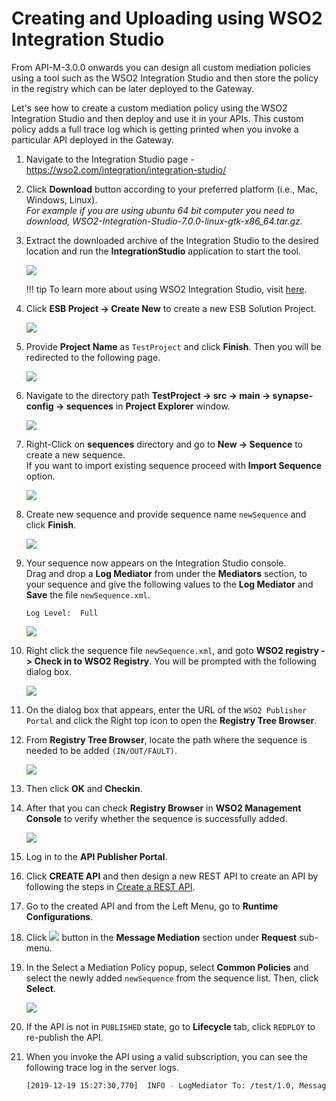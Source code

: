 # Creating and Uploading using WSO2 Integration Studio

From API-M-3.0.0 onwards you can design all custom mediation policies using a tool such as the WSO2 Integration Studio and then store the policy in the registry which can be later deployed to the Gateway.

Let's see how to create a custom mediation policy using the WSO2 Integration Studio and then deploy and use it in your APIs.
This custom policy adds a full trace log which is getting printed when you invoke a particular API deployed in the Gateway.

1.  Navigate to the Integration Studio page - <https://wso2.com/integration/integration-studio/>
2.  Click **Download** button according to your preferred platform (i.e., Mac, Windows, Linux).  
*For example if you are using ubuntu 64 bit computer you need to download, WSO2-Integration-Studio-7.0.0-linux-gtk-x86_64.tar.gz.*
3.  Extract the downloaded archive of the Integration Studio to the desired location and run the **IntegrationStudio** application to start the tool.

    [![]({{base_path}}/assets/img/learn/api-gateway/message-mediation/integration-studio.png)]({{base_path}}/assets/img/learn/api-gateway/message-mediation/integration-studio.png)


    !!! tip
        To learn more about using WSO2 Integration Studio, visit [here](https://ei.docs.wso2.com/en/latest/micro-integrator/develop/WSO2-Integration-Studio/).

4.  Click **ESB Project -> Create New** to create a new ESB Solution Project.
  
    [![]({{base_path}}/assets/img/learn/api-gateway/message-mediation/esb-solution-project.png)]({{base_path}}/assets/img/learn/api-gateway/message-mediation/esb-solution-project.png)

5.  Provide **Project Name** as `TestProject` and click **Finish**. Then you will be redirected to the following page.
  
    [![]({{base_path}}/assets/img/learn/api-gateway/message-mediation/composite-app-pom.png)]({{base_path}}/assets/img/learn/api-gateway/message-mediation/composite-app-pom.png)

6.  Navigate to the directory path **TestProject -> src -> main -> synapse-config -> sequences** in **Project Explorer** 
window.
  
    [![]({{base_path}}/assets/img/learn/api-gateway/message-mediation/sequences.png)]({{base_path}}/assets/img/learn/api-gateway/message-mediation/sequences.png)

7.  Right-Click on **sequences** directory and go to **New -> Sequence** to create a new sequence.  
    If you want to import existing sequence proceed with **Import Sequence** option.
  
    [![]({{base_path}}/assets/img/learn/api-gateway/message-mediation/create-new-sequence.png)]({{base_path}}/assets/img/learn/api-gateway/message-mediation/create-new-sequence.png)

8.  Create new sequence and provide sequence name `newSequence` and click **Finish**.
  
    [![]({{base_path}}/assets/img/learn/api-gateway/message-mediation/create-new-sequence-2.png)]({{base_path}}/assets/img/learn/api-gateway/message-mediation/create-new-sequence-2.png)

9.  Your sequence now appears on the Integration Studio console.   
    Drag and drop a **Log Mediator** from under the **Mediators** section, to your sequence and give the following values 
    to the **Log Mediator** and **Save** the file `newSequence.xml`.

    `Log Level:  Full`   
  
    [![]({{base_path}}/assets/img/learn/api-gateway/message-mediation/newsequence-xml.png)]({{base_path}}/assets/img/learn/api-gateway/message-mediation/newsequence-xml.png)

10. Right click the sequence file `newSequence.xml`, and goto **WSO2 registry -> Check in to WSO2 Registry**. You will be
prompted with the following dialog box.
  
    [![]({{base_path}}/assets/img/learn/api-gateway/message-mediation/check-in-to-reg.png)]({{base_path}}/assets/img/learn/api-gateway/message-mediation/check-in-to-reg.png)

11. On the dialog box that appears, enter the URL of the `WSO2 Publisher Portal` and click the Right top icon to open the **Registry Tree Browser**. 

12. From **Registry Tree Browser**, locate the path where the sequence is needed to be added `(IN/OUT/FAULT)`.  
  
    [![]({{base_path}}/assets/img/learn/api-gateway/message-mediation/reg-browser.png)]({{base_path}}/assets/img/learn/api-gateway/message-mediation/reg-browser.png)

13. Then click **OK** and **Checkin**.

14. After that you can check **Registry Browser** in **WSO2 Management Console** to verify whether the sequence is successfully added.
    
    [![]({{base_path}}/assets/img/learn/api-gateway/message-mediation/mgt-console-reg-browser.png)]({{base_path}}/assets/img/learn/api-gateway/message-mediation/mgt-console-reg-browser.png)
    
15. Log in to the **API Publisher Portal**. 

16. Click **CREATE API** and then design a new REST API to create an API by following the steps in [Create a REST API]({{base_path}}/learn/design-api/create-api/create-a-rest-api/).

17. Go to the created API and from the Left Menu, go to **Runtime Configurations**.

18. Click [![]({{base_path}}/assets/img/learn/api-gateway/message-mediation/edit-button.png)]({{base_path}}/assets/img/learn/api-gateway/message-mediation/edit-button.png) button in the **Message Mediation** section under **Request** sub-menu.  

19. In the Select a Mediation Policy popup, select **Common Policies** and select the newly added `newSequence` from the 
sequence list. Then, click **Select**.

    [![]({{base_path}}/assets/img/learn/api-gateway/message-mediation/select-mediation-policy.png)]({{base_path}}/assets/img/learn/api-gateway/message-mediation/select-mediation-policy.png)

20. If the API is not in `PUBLISHED` state, go to **Lifecycle** tab, click `REDPLOY` to re-publish the API. 

21. When you invoke the API using a valid subscription, you can see the following trace log in the server logs.

    ``` bash
    [2019-12-19 15:27:30,770]  INFO - LogMediator To: /test/1.0, MessageID: urn:uuid:042a64ab-590a-4128-bd99-ef6974893610, Direction: request, Envelope: <?xml version='1.0' encoding='utf-8'?><soapenv:Envelope xmlns:soapenv="http://www.w3.org/2003/05/soap-envelope"><soapenv:Body/></soapenv:Envelope
    ```